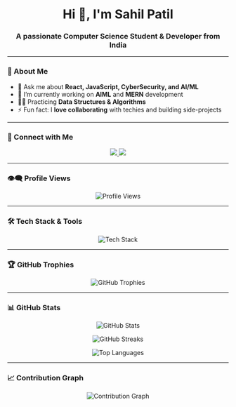 <h1 align="center">Hi 👋, I'm Sahil Patil</h1>
<h3 align="center">A passionate Computer Science Student & Developer from India</h3>

---

### 🚀 About Me
- 💬 Ask me about **React, JavaScript, CyberSecurity, and AI/ML**
- 🌱 I’m currently working on **AIML** and **MERN** development
- 👨‍💻 Practicing **Data Structures & Algorithms**
- ⚡ Fun fact: I **love collaborating** with techies and building side-projects

---

### 📲 Connect with Me
<p align="center">
  <a href="https://www.linkedin.com/in/sahil-patil-2a1b71255/" target="_blank">
    <img src="https://img.shields.io/badge/LinkedIn-blue?logo=linkedin&logoColor=white&style=for-the-badge" />
  </a>
  <a href="https://www.instagram.com/__sahil__0305/" target="_blank">
    <img src="https://img.shields.io/badge/Instagram-E4405F?logo=instagram&logoColor=white&style=for-the-badge" />
  </a>
</p>

---

### 👁️‍🗨️ Profile Views
<p align="center">
  <img src="https://komarev.com/ghpvc/?username=sahil352005&label=Profile%20Views&color=blueviolet&style=flat" alt="Profile Views" />
</p>

---

### 🛠 Tech Stack & Tools
<p align="center">
  <img src="https://skillicons.dev/icons?i=react,js,ts,html,css,bootstrap,java,cpp,python,express,nodejs,mongodb,mysql,aws,azure,nginx,docker,kubernetes,pytorch,tensorflow&perline=6" alt="Tech Stack" />
</p>

---

### 🏆 GitHub Trophies
<p align="center">
  <img src="https://github-profile-trophy.vercel.app/?username=sahil352005&theme=onedark&no-frame=true&margin-w=12" alt="GitHub Trophies" />
</p>

---

### 📊 GitHub Stats
<p align="center">
  <img src="https://github-readme-stats.vercel.app/api?username=sahil352005&show_icons=true&theme=radical&cache_seconds=86400" alt="GitHub Stats" />
</p>

<p align="center">
  <img src="https://github-readme-streak-stats.herokuapp.com/?user=sahil352005&theme=radical" alt="GitHub Streaks" />
</p>

<p align="center">
  <img src="https://github-readme-stats.vercel.app/api/top-langs/?username=sahil352005&layout=compact&theme=radical" alt="Top Languages" />
</p>

---

### 📈 Contribution Graph
<p align="center">
  <img src="https://github-readme-activity-graph.cyclic.app/graph?username=sahil352005&theme=react-dark&bg_color=1a1b27" alt="Contribution Graph" />
</p>

